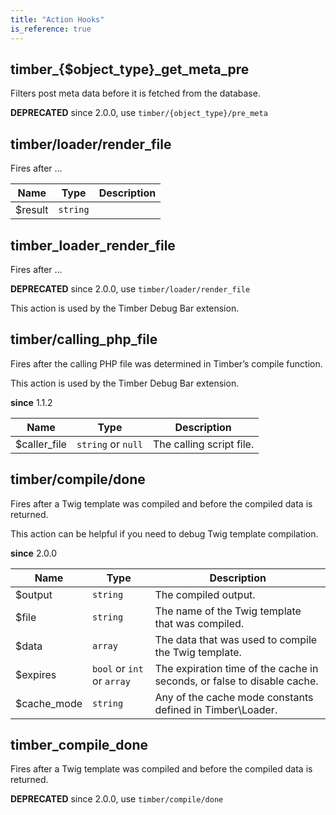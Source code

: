 ```yaml
---
title: "Action Hooks"
is_reference: true
---
```


## timber\_{$object\_type}\_get\_meta\_pre

Filters post meta data before it is fetched from the database.

**DEPRECATED** since 2.0.0, use `timber/{object_type}/pre_meta`

## timber/loader/render\_file

Fires after …

| Name | Type | Description |
| --- | --- | --- |
| $result | `string` |  |

## timber\_loader\_render\_file

Fires after …

**DEPRECATED** since 2.0.0, use `timber/loader/render_file`

This action is used by the Timber Debug Bar extension.

## timber/calling\_php\_file

Fires after the calling PHP file was determined in Timber’s compile
function.

This action is used by the Timber Debug Bar extension.

**since** 1.1.2

| Name | Type | Description |
| --- | --- | --- |
| $caller_file | `string` or `null` | The calling script file. |

## timber/compile/done

Fires after a Twig template was compiled and before the compiled data
is returned.

This action can be helpful if you need to debug Twig template
compilation.

**since** 2.0.0

| Name | Type | Description |
| --- | --- | --- |
| $output | `string` | The compiled output. |
| $file | `string` | The name of the Twig template that was compiled. |
| $data | `array` | The data that was used to compile the Twig template. |
| $expires | `bool` or `int` or `array` | The expiration time of the cache in seconds, or false to disable cache. |
| $cache_mode | `string` | Any of the cache mode constants defined in Timber\Loader. |

## timber\_compile\_done

Fires after a Twig template was compiled and before the compiled data
is returned.

**DEPRECATED** since 2.0.0, use `timber/compile/done`

